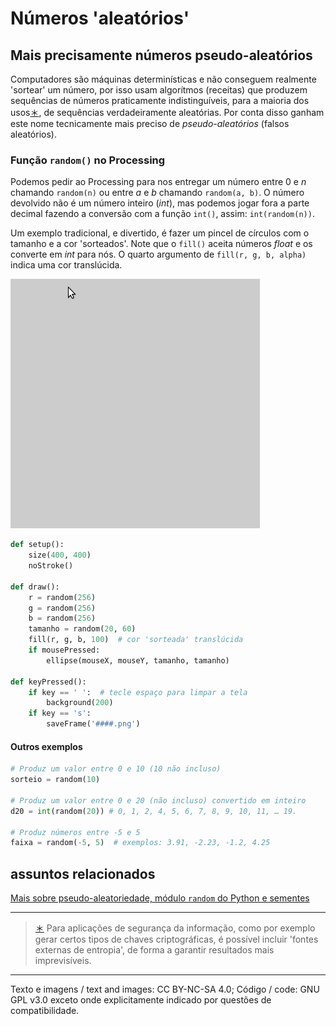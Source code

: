 # Números 'aleatórios'

## Mais precisamente números pseudo-aleatórios

Computadores são máquinas determinísticas e não conseguem realmente 'sortear' um número, por isso usam algorítmos (receitas) que produzem sequências de números praticamente indistinguíveis, para a maioria dos usos[＊](#footnote1), de sequências verdadeiramente aleatórias. Por conta disso ganham este nome tecnicamente mais preciso de *pseudo-aleatórios* (falsos aleatórios). 

### Função `random()` no Processing

Podemos pedir ao Processing para nos entregar um número entre 0 e *n*  chamando `random(n)` ou entre *a* e *b* chamando `random(a, b)`. O número devolvido não é um número inteiro (*int*), mas podemos jogar fora a parte decimal fazendo a conversão com a função `int()`,  assim: `int(random(n))`.

Um exemplo tradicional, e divertido, é fazer um pincel de círculos com o tamanho e a cor 'sorteados'. Note que o `fill()` aceita números *float*  e os converte em *int* para nós. O quarto argumento de `fill(r, g, b, alpha)` indica uma cor translúcida.

![pincel com random](assets/pincel_aleatorio.gif)

```python
def setup():
    size(400, 400)
    noStroke()

def draw():
    r = random(256)
    g = random(256)
    b = random(256)
    tamanho = random(20, 60)
    fill(r, g, b, 100)  # cor 'sorteada' translúcida
    if mousePressed:
        ellipse(mouseX, mouseY, tamanho, tamanho)
        
def keyPressed():
    if key == ' ':  # tecle espaço para limpar a tela
        background(200)
    if key == 's':
        saveFrame('####.png')
```

#### Outros exemplos
```python
# Produz um valor entre 0 e 10 (10 não incluso)
sorteio = random(10) 

# Produz um valor entre 0 e 20 (não incluso) convertido em inteiro 
d20 = int(random(20)) # 0, 1, 2, 4, 5, 6, 7, 8, 9, 10, 11, … 19.

# Produz números entre -5 e 5 
faixa = random(-5, 5)  # exemplos: 3.91, -2.23, -1.2, 4.25 
```

## assuntos relacionados

[Mais sobre pseudo-aleatoriedade, módulo `random` do Python e sementes](aleatoriedade_2.md)

---

> <a name="footnote1" href="#mais-precisamente-números-pseudo-aleatórios">＊</a> Para aplicações de segurança da informação, como por exemplo gerar certos tipos de chaves criptográficas, é possível incluir 'fontes externas de entropia', de forma a garantir resultados mais imprevisíveis.

---

Texto e imagens / text and images: CC BY-NC-SA 4.0; Código / code: GNU GPL v3.0 exceto onde explicitamente indicado por questões de compatibilidade.
